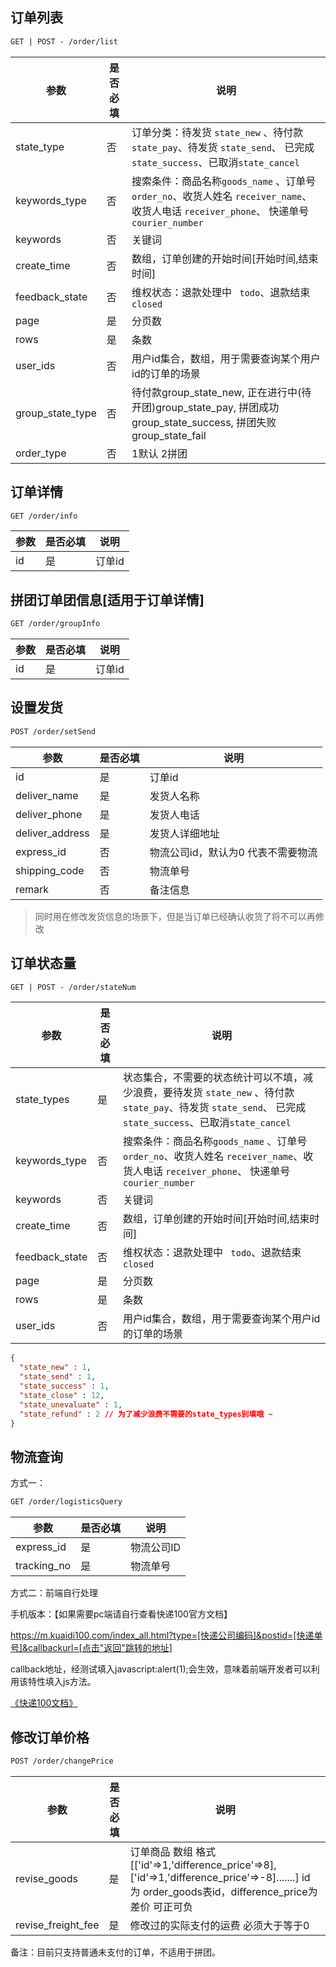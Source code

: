 ## 订单列表

```html
GET | POST - /order/list
```

| 参数             | 是否必填 | 说明                                                         |
| ---------------- | -------- | ------------------------------------------------------------ |
| state_type       | 否       | 订单分类：待发货 `state_new` 、待付款`state_pay`、待发货 `state_send`、 已完成 `state_success`、已取消`state_cancel` |
| keywords_type    | 否       | 搜索条件：商品名称`goods_name` 、订单号`order_no`、收货人姓名 `receiver_name`、收货人电话 `receiver_phone`、 快递单号`courier_number` |
| keywords         | 否       | 关键词                                                       |
| create_time      | 否       | 数组，订单创建的开始时间[开始时间,结束时间]                  |
| feedback_state   | 否       | 维权状态：退款处理中 ` todo`、退款结束 `closed`              |
| page             | 是       | 分页数                                                       |
| rows             | 是       | 条数                                                         |
| user_ids         | 否       | 用户id集合，数组，用于需要查询某个用户id的订单的场景         |
| group_state_type | 否       | 待付款group_state_new, 正在进行中(待开团)group_state_pay, 拼团成功group_state_success, 拼团失败group_state_fail |
| order_type       | 否       | 1默认 2拼团                                                  |

## 订单详情

```html
GET /order/info
```

| 参数   | 是否必填 | 说明   |
| ---- | ---- | ---- |
| id   | 是    | 订单id |



## 拼团订单团信息[适用于订单详情]

```html
GET /order/groupInfo
```

| 参数 | 是否必填 | 说明   |
| ---- | -------- | ------ |
| id   | 是       | 订单id |



## 设置发货

```html
POST /order/setSend
```

| 参数              | 是否必填 | 说明                  |
| --------------- | ---- | ------------------- |
| id              | 是    | 订单id                |
| deliver_name    | 是    | 发货人名称               |
| deliver_phone   | 是    | 发货人电话               |
| deliver_address | 是    | 发货人详细地址             |
| express_id      | 否    | 物流公司id，默认为0 代表不需要物流 |
| shipping_code   | 否    | 物流单号                |
| remark          | 否    | 备注信息                |

> 同时用在修改发货信息的场景下，但是当订单已经确认收货了将不可以再修改

## 订单状态量

```html
GET | POST - /order/stateNum
```


| 参数             | 是否必填 | 说明                                       |
| -------------- | ---- | ---------------------------------------- |
| state_types    | 是    | 状态集合，不需要的状态统计可以不填，减少浪费，要待发货 `state_new` 、待付款`state_pay`、待发货 `state_send`、 已完成 `state_success`、已取消`state_cancel` |
| keywords_type  | 否    | 搜索条件：商品名称`goods_name` 、订单号`order_no`、收货人姓名 `receiver_name`、收货人电话 `receiver_phone`、 快递单号`courier_number` |
| keywords       | 否    | 关键词                                      |
| create_time    | 否    | 数组，订单创建的开始时间[开始时间,结束时间]                  |
| feedback_state | 否    | 维权状态：退款处理中 ` todo`、退款结束 `closed`         |
| page           | 是    | 分页数                                      |
| rows           | 是    | 条数                                       |
| user_ids       | 否    | 用户id集合，数组，用于需要查询某个用户id的订单的场景             |


```json
{
  "state_new" : 1,
  "state_send" : 1,
  "state_success" : 1,
  "state_close" : 12,
  "state_unevaluate" : 1,
  "state_refund" : 2 // 为了减少浪费不需要的state_types别填哦 ~
}
```

## 物流查询

方式一：

```html
GET /order/logisticsQuery
```

| 参数          | 是否必填 | 说明     |
| ----------- | ---- | ------ |
| express_id  | 是    | 物流公司ID |
| tracking_no | 是    | 物流单号   |

方式二：前端自行处理

手机版本：【如果需要pc端请自行查看快递100官方文档】

https://m.kuaidi100.com/index_all.html?type=[快递公司编码]&postid=[快递单号]&callbackurl=[点击"返回"跳转的地址]

callback地址，经测试填入javascript:alert(1);会生效，意味着前端开发者可以利用该特性填入js方法。

[《快递100文档》](https://www.kuaidi100.com/openapi/mobileapi.shtml)



## 修改订单价格

```html
POST /order/changePrice
```

| 参数               | 是否必填 | 说明                                                         |
| ------------------ | -------- | ------------------------------------------------------------ |
| revise_goods       | 是       | 订单商品 数组 格式 [['id'=>1,'difference_price'=>8], ['id'=>1,'difference_price'=>-8].......]   id 为 order_goods表id，difference_price为差价 可正可负 |
| revise_freight_fee | 是       | 修改过的实际支付的运费 必须大于等于0                         |

备注：目前只支持普通未支付的订单，不适用于拼团。

